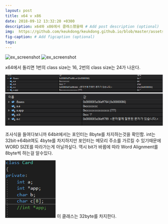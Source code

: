 ```yaml
---
layout: post
title: x64 v x86
date: 2018-09-12 13:32:20 +0300
description: x64와 x86에서 클래스했을때 # Add post description (optional)
img:  https://github.com/keukdong/keukdong.github.io/blob/master/assets/img/1.PNG?raw=true # Add image post (optional)
fig-caption: # Add figcaption (optional)
tags: 
---
```


![ex_screenshot](https://github.com/keukdong/keukdong.github.io/blob/master/assets/img/1.PNG?raw=true)
![ex_screenshot](https://github.com/keukdong/keukdong.github.io/blob/master/assets/img/2.PNG?raw=true)

x64에서 돌리면 1번의 class size는 16, 2번의 class size는 24가 나온다.

![3](/assets/img/4.PNG)
![3](/assets/img/3.PNG)

조사식을 들여다보니까 64bit에서는 포인터는 8byte를 차지하는것을 확인함.
int는 32bit->64bit여도 4byte를 차지하지만 포인터는 메모리 주소를 가르킬 수 있기때문에 WORD SIZE를 따라가는게 아닐까싶다.
역시 bit가 바뀜에 따라 Word Alignment를 8byte씩 하는걸 알수있다. 

![3](/assets/img/5.PNG)
이 클래스는 32byte를 차지한다.
